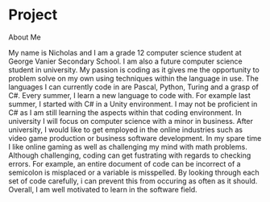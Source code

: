 # Project
About Me

My name is Nicholas and I am a grade 12 computer science student at George Vanier Secondary School. I am also a future computer science student in university. My passion is coding as it gives me the opportunity to problem solve on my own using techniques within the language in use. The languages I can currently code in are Pascal, Python, Turing and a grasp of C#. Every summer, I learn a new language to code with. For example last summer, I started with C# in a Unity environment. I may not be proficient in C# as I am still learning the aspects within that coding environment. In university I will focus on computer science with a minor in business. After university, I would like to get employed in the online industries such as video game production or business software development. In my spare time I like online gaming as well as challenging my mind with math problems. Although challenging, coding can get fustrating with regards to checking errors. For example, an entire document of code can be incorrect of a semicolon is misplaced or a variable is misspelled. By looking through each set of code carefully, i can prevent this from occuring as often as it should. Overall, I am well motivated to learn in the software field.
